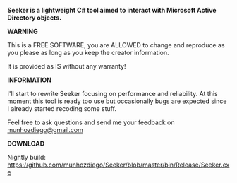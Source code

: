 <b>Seeker is a lightweight C# tool aimed to interact with Microsoft Active Directory objects.</b>

<b>WARNING</b>

This is a FREE SOFTWARE, you are ALLOWED to change and reproduce as you please as long as you keep the creator information.

It is provided as IS without any warranty!

<b>INFORMATION</b>

I'll start to rewrite Seeker focusing on performance and reliability. At this moment this tool is ready too use but occasionally bugs are expected since I already started recoding some stuff.

Feel free to ask questions and send me your feedback on munhozdiego@gmail.com

<b>DOWNLOAD</b>

Nightly build: https://github.com/munhozdiego/Seeker/blob/master/bin/Release/Seeker.exe
